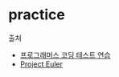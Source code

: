 # practice

출처
- [프로그래머스 코딩 테스트 연습](https://programmers.co.kr/learn/challenges)
- [Project Euler](https://projecteuler.net/)
